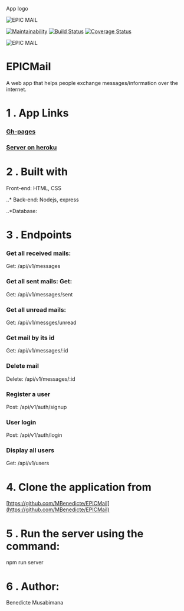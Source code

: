 
App logo

![EPIC MAIL](UI/IMAGES/logo&name1.png)

[![Maintainability](https://api.codeclimate.com/v1/badges/92ffb9070918248ca513/maintainability)](https://codeclimate.com/github/MBenedicte/EPICMail/maintainability)
[![Build Status](https://travis-ci.org/MBenedicte/EPICMail.svg?branch=develop)](https://travis-ci.org/MBenedicte/EPICMail)
[![Coverage Status](https://coveralls.io/repos/github/MBenedicte/EPICMail/badge.svg?branch=develop)](https://coveralls.io/github/MBenedicte/EPICMail?branch=develop)

![EPIC MAIL](UI/IMAGES/Epic_mail_landingp.png)

# EPICMail
A web app that helps people exchange messages/information over the internet.


# 1 . App Links

### [Gh-pages](https://mbenedicte.github.io/EPICMail/)

### [Server on heroku](https://epicmail-vi.herokuapp.com/)


# 2 . Built with

 Front-end: 
HTML, CSS

..* Back-end: Nodejs, express

..*Database: 



# 3 . Endpoints

 ### Get all received mails: 

 Get: /api/v1/messages 

 ### Get all sent mails: Get: 
 
 Get: /api/v1/messages/sent

 ### Get all unread mails:
 
Get: /api/v1/messges/unread

### Get mail by its id

Get: /api/v1/messages/:id

### Delete mail

Delete: /api/v1/messages/:id

### Register a user

Post: /api/v1/auth/signup

### User login

Post: /api/v1/auth/login

### Display all users

Get: /api/v1/users


# 4. Clone the application from

[https://github.com/MBenedicte/EPICMail](https://github.com/MBenedicte/EPICMail)


# 5 . Run the server using the command: 

npm run server

# 6 . Author:

Benedicte Musabimana
